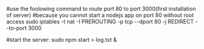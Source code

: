 #use the foolowing command to route port 80 to port 3000(first installation of server)
#because you cannot start a nodejs app on port 80 without root access
sudo iptables -t nat -I PREROUTING -p tcp --dport 80 -j REDIRECT --to-port 3000

#start the server:
sudo npm start > log.txt &


